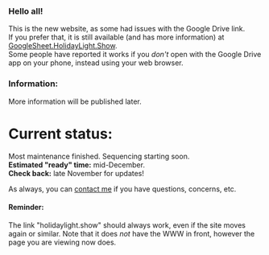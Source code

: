 ### Hello all!
This is the new website, as some had issues with the Google Drive link.  
If you prefer that, it is still available (and has more information) at [GoogleSheet.HolidayLight.Show](https://googlesheet.holidaylight.show).  
Some people have reported it works if you _don't_ open with the Google Drive app on your phone, instead using your web browser.

### Information:
More information will be published later.

# Current status:
Most maintenance finished. Sequencing starting soon.  
**Estimated "ready" time:** mid-December.  
**Check back:** late November for updates!

As always, you can [contact me](https://r.ageek.us/mnbWuX) if you have questions, concerns, etc.

#### Reminder:
The link "holidaylight.show" should always work, even if the site moves again or similar. Note that it does *not* have the WWW in front, however the page you are viewing now does.
